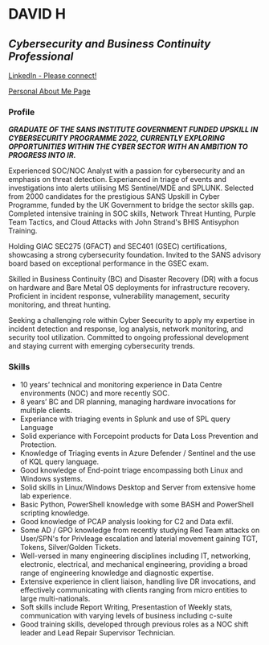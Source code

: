 ﻿# **DAVID H**

## ***Cybersecurity and Business Continuity Professional***

[LinkedIn - Please connect!](https://www.linkedin.com/in/davidhigg/)

[Personal About Me Page](https://fizzer.uk/about/)

### **Profile**

***GRADUATE OF THE SANS INSTITUTE GOVERNMENT FUNDED UPSKILL IN CYBERSECURITY PROGRAMME 2022, CURRENTLY EXPLORING OPPORTUNITIES WITHIN THE CYBER SECTOR WITH AN AMBITION TO PROGRESS INTO IR.***

Experienced SOC/NOC Analyst with a passion for cybersecurity and an emphasis on threat detection. Experianced in triage of events and investigations into alerts utilising MS Sentinel/MDE and SPLUNK. Selected from 2000 candidates for the prestigious SANS Upskill in Cyber Programme, funded by the UK Government to bridge the sector skills gap.
Completed intensive training in SOC skills, Network Threat Hunting, Purple Team Tactics, and Cloud Attacks with John Strand's BHIS Antisyphon Training.

Holding GIAC SEC275 (GFACT) and SEC401 (GSEC) certifications, showcasing a strong cybersecurity foundation. Invited to the SANS advisory board based on exceptional performance in the GSEC exam.

Skilled in Business Continuity (BC) and Disaster Recovery (DR) with a focus on hardware and Bare Metal OS deployments for infrastructure recovery. Proficient in incident response, vulnerability management, security monitoring, and threat hunting.

Seeking a challenging role within Cyber Seecurity to apply my expertise in incident detection and response, log analysis, network monitoring, and security tool utilization.
Committed to ongoing professional development and staying current with emerging cybersecurity trends.

### **Skills**

- 10 years’ technical and monitoring experience in Data Centre environments (NOC) and more recently SOC.
- 8 years’ BC and DR planning, managing hardware invocations for multiple clients.
- Experiance with triaging events in Splunk and use of SPL query Language
- Solid experiance with Forcepoint products for Data Loss Prevention and Protection.
- Knowledge of Triaging events in Azure Defender / Sentinel and the use of KQL query language.
- Good knowledge of End-point triage encompassing both Linux and Windows systems.
- Solid skills in Linux/Windows Desktop and Server from extensive home lab experience.
- Basic Python, PowerShell knowledge with some BASH and PowerShell scripting knowledge.
- Good knowledge of PCAP analysis looking for C2 and Data exfil.
- Some AD / GPO knowledge from recently studying Red Team attacks on User/SPN's for Privleage escalation and laterial movement gaining TGT, Tokens, Silver/Golden Tickets.
- Well-versed in many engineering disciplines including  IT, networking, electronic, electrical, and mechanical engineering, providing a broad range of engineering knowledge and diagnostic expertise.
- Extensive experience in client liaison, handling live DR invocations, and effectively communicating with clients ranging from micro entities to large multi-nationals.
- Soft skills include Report Writing, Presentastion of Weekly stats, communication with varying levels of business including c-suite
- Good training skills, developed through previous roles as a NOC shift leader and Lead Repair Supervisor Technician.


